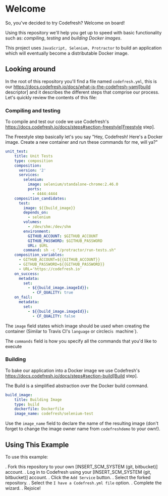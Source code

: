 # Welcome

So, you've decided to try Codefresh? Welcome on board!

Using this repository we'll help you get up to speed with basic functionality such as: *compiling*, *testing* and *building Docker images*.

This project uses `JavaScript, Selenium, Protractor` to build an application which will eventually become a distributable Docker image.

## Looking around

In the root of this repository you'll find a file named `codefresh.yml`, this is our https://docs.codefresh.io/docs/what-is-the-codefresh-yaml[build descriptor] and it describes the different steps that comprise our process.
Let's quickly review the contents of this file:

### Compiling and testing

To compile and test our code we use Codefresh's https://docs.codefresh.io/docs/steps#section-freestyle[Freestyle step].

The Freestyle step basically let's you say "Hey, Codefresh! Here's a Docker image. Create a new container and run these commands for me, will ya?"

```yml
unit_test:
    title: Unit Tests
    type: composition
    composition:
      version: '2'
      services:
        selenium:
          image: selenium/standalone-chrome:2.46.0
          ports:
            - 4444:4444
    composition_candidates:
      test:
        image: ${{build_image}}
        depends_on:
          - selenium
        volumes:
          - /dev/shm:/dev/shm
        environment:
          GITHUB_ACCOUNT: $GITHUB_ACCOUNT
          GITHUB_PASSWORD: $GITHUB_PASSWORD
          URL: $URL
        command: sh -c "/protractor/run-tests.sh"
    composition_variables:
      - GITHUB_ACCOUNT=${{GITHUB_ACCOUNT}}
      - GITHUB_PASSWORD=${{GITHUB_PASSWORD}}
      - URL='https://codefresh.io'
    on_success:
      metadata:
        set:
          - ${{build_image.imageId}}:
            - CF_QUALITY: true
    on_fail:
      metadata:
        set:
          - ${{build_image.imageId}}:
            - CF_QUALITY: false
```

The `image` field states which image should be used when creating the container (Similar to Travis CI's `language` or circleci`s `machine`).

The `commands` field is how you specify all the commands that you'd like to execute

### Building

To bake our application into a Docker image we use Codefresh's https://docs.codefresh.io/docs/steps#section-build[Build step].

The Build is a simplified abstraction over the Docker build command.

```yml
build_image:
    title: Building Image
    type: build
    dockerfile: Dockerfile
    image_name: codefresh/selenium-test
```

Use the `image_name` field to declare the name of the resulting image (don't forget to change the image owner name from `codefreshdemo` to your own!).

## Using This Example

To use this example:

. Fork this repository to your own [INSERT_SCM_SYSTEM (git, bitbucket)] account.
. Log in to Codefresh using your [INSERT_SCM_SYSTEM (git, bitbucket)] account.
. Click the `Add Service` button.
. Select the forked repository.
. Select the `I have a Codefresh.yml file` option.
. Complete the wizard.
. Rejoice!
